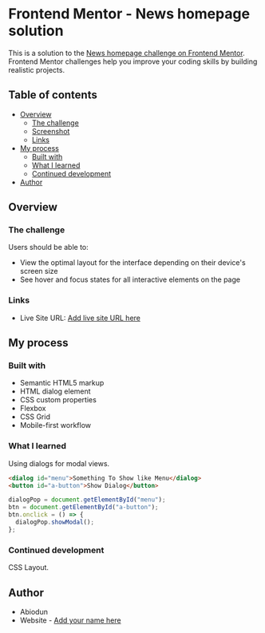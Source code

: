 # Frontend Mentor - News homepage solution

This is a solution to the [News homepage challenge on Frontend Mentor](https://www.frontendmentor.io/challenges/news-homepage-H6SWTa1MFl). Frontend Mentor challenges help you improve your coding skills by building realistic projects.

## Table of contents

- [Overview](#overview)
  - [The challenge](#the-challenge)
  - [Screenshot](#screenshot)
  - [Links](#links)
- [My process](#my-process)
  - [Built with](#built-with)
  - [What I learned](#what-i-learned)
  - [Continued development](#continued-development)
- [Author](#author)

## Overview

### The challenge

Users should be able to:

- View the optimal layout for the interface depending on their device's screen size
- See hover and focus states for all interactive elements on the page

### Links

- Live Site URL: [Add live site URL here](https://your-live-site-url.com)

## My process

### Built with

- Semantic HTML5 markup
- HTML dialog element
- CSS custom properties
- Flexbox
- CSS Grid
- Mobile-first workflow

### What I learned

Using dialogs for modal views.

```html
<dialog id="menu">Something To Show like Menu</dialog>
<button id="a-button">Show Dialog</button>
```

```js
dialogPop = document.getElementById("menu");
btn = document.getElementById("a-button");
btn.onclick = () => {
  dialogPop.showModal();
};
```

### Continued development

CSS Layout.

## Author

- Abiodun
- Website - [Add your name here](https://www.your-site.com)
